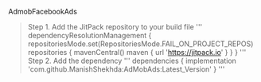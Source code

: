 AdmobFacebookAds
> Step 1. Add the JitPack repository to your build file
'''
dependencyResolutionManagement {
		repositoriesMode.set(RepositoriesMode.FAIL_ON_PROJECT_REPOS)
		repositories {
			mavenCentral()
			maven { url 'https://jitpack.io' }
		}
	}
'''
> Step 2. Add the dependency
'''
dependencies {
	        implementation 'com.github.ManishShekhda:AdMobAds:Latest_Version'
	}
'''
